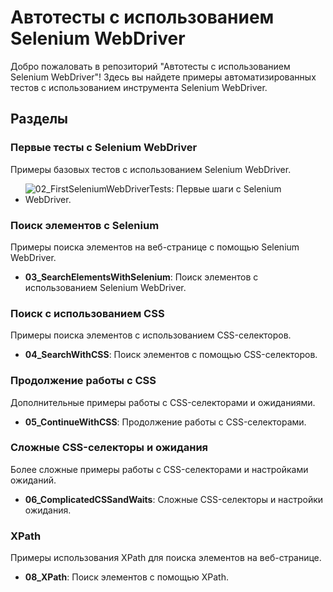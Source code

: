 # Автотесты с использованием Selenium WebDriver


Добро пожаловать в репозиторий "Автотесты с использованием Selenium WebDriver"! Здесь вы найдете примеры автоматизированных тестов с использованием инструмента Selenium WebDriver.

## Разделы

### Первые тесты с Selenium WebDriver
Примеры базовых тестов с использованием Selenium WebDriver.

- ![**02_FirstSeleniumWebDriverTests**: Первые шаги с Selenium WebDriver.](https://github.com/NickolayGorlanov/Java-automated-testing/tree/Java-automated-testing/02_FirstSeleniumWebDriverTests)

### Поиск элементов с Selenium
Примеры поиска элементов на веб-странице с помощью Selenium WebDriver.

- **03_SearchElementsWithSelenium**: Поиск элементов с использованием Selenium WebDriver.

### Поиск с использованием CSS
Примеры поиска элементов с использованием CSS-селекторов.

- **04_SearchWithCSS**: Поиск элементов с помощью CSS-селекторов.

### Продолжение работы с CSS
Дополнительные примеры работы с CSS-селекторами и ожиданиями.

- **05_ContinueWithCSS**: Продолжение работы с CSS-селекторами.

### Сложные CSS-селекторы и ожидания
Более сложные примеры работы с CSS-селекторами и настройками ожиданий.

- **06_ComplicatedCSSandWaits**: Сложные CSS-селекторы и настройки ожидания.

### XPath
Примеры использования XPath для поиска элементов на веб-странице.

- **08_XPath**: Поиск элементов с помощью XPath.
